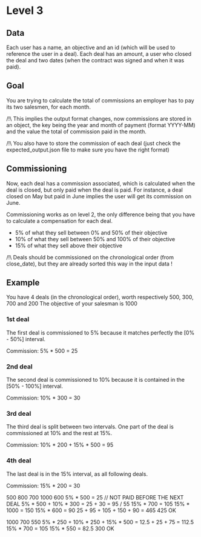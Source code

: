 # Level 3

## Data
Each user has a name, an objective and an id (which will be used to reference the user in a deal).
Each deal has an amount, a user who closed the deal and two dates (when the contract was signed and when it was paid).

## Goal
You are trying to calculate the total of commissions an employer has to pay its two salesmen, for each month. 

/!\ This implies the output format changes, now commissions are stored in an object, the key being the year and month of payment (format YYYY-MM) and the value the total of commission paid in the month.

/!\ You also have to store the commission of each deal (just check the expected_output.json file to make sure you have the right format)

## Commissioning
Now, each deal has a commission associated, which is calculated when the deal is closed, but only paid when the deal is paid.
For instance, a deal closed on May but paid in June implies the user will get its commission on June.

Commissioning works as on level 2, the only difference being that you have to calculate a compensation for each deal.
- 5% of what they sell between 0% and 50% of their objective
- 10% of what they sell between 50% and 100% of their objective
- 15% of what they sell above their objective

/!\ Deals should be commissioned on the chronological order (from close_date), but they are already sorted this way in the input data !

## Example
You have 4 deals (in the chronological order), worth respectively 500, 300, 700 and 200
The objective of your salesman is 1000

### 1st deal
The first deal is commissioned to 5% because it matches perfectly the [0% - 50%] interval.

Commission: 5% * 500 = 25

### 2nd deal
The second deal is commissioned to 10% because it is contained in the [50% - 100%] interval.

Commission: 10% * 300 = 30

### 3rd deal
The third deal is split between two intervals. One part of the deal is commissioned at 10% and the rest at 15%. 

Commission: 10% * 200 + 15% * 500 = 95

### 4th deal
The last deal is in the 15% interval, as all following deals. 

Commission: 15% * 200 = 30

500 800 700 1000 600
5% * 500 = 25 // NOT PAID BEFORE THE NEXT DEAL
5% * 500 + 10% * 300 = 25 + 30 = 95 / 55
15% * 700 = 105
15% * 1000 = 150
15% * 600 = 90
25 + 95 + 105 + 150 + 90 = 465
425 OK

1000 700 550
5% * 250 + 10% * 250 + 15% * 500 = 12.5 + 25 + 75 = 112.5
15% * 700 = 105
15% * 550 = 82.5
300 OK
